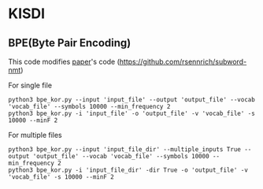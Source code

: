 # KISDI

## BPE(Byte Pair Encoding)

This code modifies [paper](https://www.aclweb.org/anthology/P16-1162)'s code (<https://github.com/rsennrich/subword-nmt>)


For single file

```
python3 bpe_kor.py --input 'input_file' --output 'output_file' --vocab 'vocab_file' --symbols 10000 --min_frequency 2
python3 bpe_kor.py -i 'input_file' -o 'output_file' -v 'vocab_file' -s 10000 --minF 2
```


For multiple files

```
python3 bpe_kor.py --input 'input_file_dir' --multiple_inputs True --output 'output_file' --vocab 'vocab_file' --symbols 10000 --min_frequency 2
python3 bpe_kor.py -i 'input_file_dir' -dir True -o 'output_file' -v 'vocab_file' -s 10000 --minF 2
```
